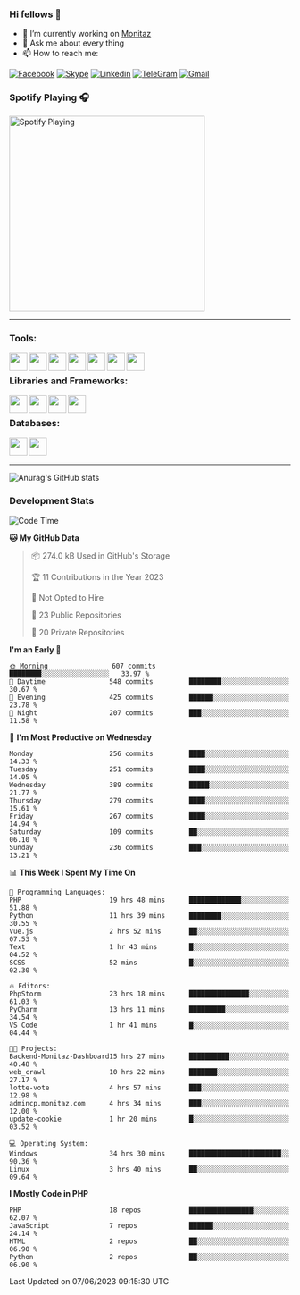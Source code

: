 ### Hi fellows 👋
- 🔭 I’m currently working on [Monitaz](https://monitaz.com/)
- 💬 Ask me about every thing
- 📫 How to reach me:

[![Facebook](https://img.shields.io/badge/Facebook-0000FF?logo=facebook&logoColor=white)](https://www.facebook.com/le.dat155)
[![Skype](https://img.shields.io/badge/Skype-blue?logo=skype&logoColor=white)](https://join.skype.com/invite/lr2sd8ZndbWr)
[![Linkedin](https://img.shields.io/badge/LinkedIn-0A66C2?logo=linkedin)](https://www.linkedin.com/in/ti%E1%BA%BFn-%C4%91%E1%BA%A1t-l%C3%AA-ba267a232/)
[![TeleGram](https://img.shields.io/badge/telegram-EF0EFF?logo=telegram)](https://t.me/subibi1505)
[![Gmail](https://img.shields.io/badge/Gmail-green?logo=gmail)](mailto:tiendat15599.dev@gmail.com)

### Spotify Playing 🎧
[<img src="https://tiendat-spotify.vercel.app/api/spotify" alt="Spotify Playing" width="350" />](https://open.spotify.com/user/21wi7t5t4zyugx5mgetrdo7xa)

---

### Tools:
<img align='left' height="32" width="32" src="https://upload.wikimedia.org/wikipedia/commons/thumb/c/c9/PhpStorm_Icon.svg/2048px-PhpStorm_Icon.svg.png">
<img align='left' height="32" width="32" src="https://upload.wikimedia.org/wikipedia/commons/thumb/1/1d/PyCharm_Icon.svg/1200px-PyCharm_Icon.svg.png">
<img align='left' height="32" width="32" src="https://cdn2.iconfinder.com/data/icons/pack1-baco-flurry-icons-style/512/XAMPP.png">
<img align='left' height="32" width="32" src="https://www.docker.com/wp-content/uploads/2022/03/vertical-logo-monochromatic.png">
<img align='left' height="32" width="32" src="https://www.mamp.info/images/icons/mamp-pro.png">
<img align='left' height="32" width="32" src="https://www.puttygen.com/wp-content/uploads/2019/05/Termius.png">
<img align='left' height="32" width="32" src="https://1475031.s21i.faiusr.com/4/1/ABUIABAEGAAg3dWc8AUoq7a8hAIwgAg4gAg.png">
<br>

### Libraries and Frameworks:
<img align='left' height="32" width="32" src="https://i0.wp.com/phocode.com/wp-content/uploads/2019/11/scrapyLogo.png?fit=300%2C300&ssl=1&w=640">
<img align='left' height="32" width="32" src="https://upload.wikimedia.org/wikipedia/commons/thumb/9/9a/Laravel.svg/985px-Laravel.svg.png">
<img align='left' height="32" width="32" src="https://cdn.worldvectorlogo.com/logos/codeigniter.svg">
<img align='left' height="32" width="32" src="https://upload.wikimedia.org/wikipedia/commons/thumb/e/ea/Zend-framework.svg/2560px-Zend-framework.svg.png">
<br>

### Databases:
<img align='left' height="32" width="32" src="https://download.logo.wine/logo/MySQL/MySQL-Logo.wine.png">
<img align='left' height="32" width="32" src="https://seeklogo.com/images/E/elasticsearch-logo-C75C4578EC-seeklogo.com.png">

<br>
<br>

---
![Anurag's GitHub stats](https://github-readme-stats.vercel.app/api?username=tiendat15599&show_icons=true&theme=tokyonight)
### Development Stats


<!--START_SECTION:waka-->
![Code Time](http://img.shields.io/badge/Code%20Time-88%20hrs%2020%20mins-blue)

**🐱 My GitHub Data** 

> 📦 274.0 kB Used in GitHub's Storage 
 > 
> 🏆 11 Contributions in the Year 2023
 > 
> 🚫 Not Opted to Hire
 > 
> 📜 23 Public Repositories 
 > 
> 🔑 20 Private Repositories 
 > 
**I'm an Early 🐤** 

```text
🌞 Morning                607 commits         ████████░░░░░░░░░░░░░░░░░   33.97 % 
🌆 Daytime                548 commits         ████████░░░░░░░░░░░░░░░░░   30.67 % 
🌃 Evening                425 commits         ██████░░░░░░░░░░░░░░░░░░░   23.78 % 
🌙 Night                  207 commits         ███░░░░░░░░░░░░░░░░░░░░░░   11.58 % 
```
📅 **I'm Most Productive on Wednesday** 

```text
Monday                   256 commits         ████░░░░░░░░░░░░░░░░░░░░░   14.33 % 
Tuesday                  251 commits         ████░░░░░░░░░░░░░░░░░░░░░   14.05 % 
Wednesday                389 commits         █████░░░░░░░░░░░░░░░░░░░░   21.77 % 
Thursday                 279 commits         ████░░░░░░░░░░░░░░░░░░░░░   15.61 % 
Friday                   267 commits         ████░░░░░░░░░░░░░░░░░░░░░   14.94 % 
Saturday                 109 commits         ██░░░░░░░░░░░░░░░░░░░░░░░   06.10 % 
Sunday                   236 commits         ███░░░░░░░░░░░░░░░░░░░░░░   13.21 % 
```


📊 **This Week I Spent My Time On** 

```text
💬 Programming Languages: 
PHP                      19 hrs 48 mins      █████████████░░░░░░░░░░░░   51.88 % 
Python                   11 hrs 39 mins      ████████░░░░░░░░░░░░░░░░░   30.55 % 
Vue.js                   2 hrs 52 mins       ██░░░░░░░░░░░░░░░░░░░░░░░   07.53 % 
Text                     1 hr 43 mins        █░░░░░░░░░░░░░░░░░░░░░░░░   04.52 % 
SCSS                     52 mins             █░░░░░░░░░░░░░░░░░░░░░░░░   02.30 % 

🔥 Editors: 
PhpStorm                 23 hrs 18 mins      ███████████████░░░░░░░░░░   61.03 % 
PyCharm                  13 hrs 11 mins      █████████░░░░░░░░░░░░░░░░   34.54 % 
VS Code                  1 hr 41 mins        █░░░░░░░░░░░░░░░░░░░░░░░░   04.44 % 

🐱‍💻 Projects: 
Backend-Monitaz-Dashboard15 hrs 27 mins      ██████████░░░░░░░░░░░░░░░   40.48 % 
web_crawl                10 hrs 22 mins      ███████░░░░░░░░░░░░░░░░░░   27.17 % 
lotte-vote               4 hrs 57 mins       ███░░░░░░░░░░░░░░░░░░░░░░   12.98 % 
admincp.monitaz.com      4 hrs 34 mins       ███░░░░░░░░░░░░░░░░░░░░░░   12.00 % 
update-cookie            1 hr 20 mins        █░░░░░░░░░░░░░░░░░░░░░░░░   03.52 % 

💻 Operating System: 
Windows                  34 hrs 30 mins      ███████████████████████░░   90.36 % 
Linux                    3 hrs 40 mins       ██░░░░░░░░░░░░░░░░░░░░░░░   09.64 % 
```

**I Mostly Code in PHP** 

```text
PHP                      18 repos            ████████████████░░░░░░░░░   62.07 % 
JavaScript               7 repos             ██████░░░░░░░░░░░░░░░░░░░   24.14 % 
HTML                     2 repos             ██░░░░░░░░░░░░░░░░░░░░░░░   06.90 % 
Python                   2 repos             ██░░░░░░░░░░░░░░░░░░░░░░░   06.90 % 
```




 Last Updated on 07/06/2023 09:15:30 UTC
<!--END_SECTION:waka-->
